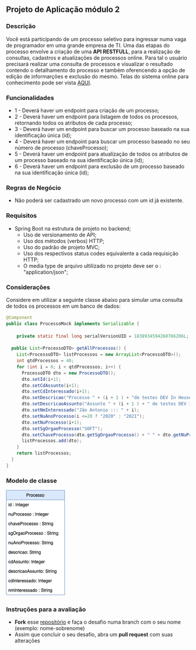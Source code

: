 ## Projeto de Aplicação módulo 2 

### Descrição

Você está participando de um processo seletivo para ingressar numa vaga de programador em uma grande empresa de TI. Uma das etapas do processo envolve a criação de uma **API RESTFULL**, para a realização de consultas, cadastros e atualizações de processos online. Para tal o usuário precisará realizar uma consulta de processos e visualizar o resultado contendo o detalhamento do processo e também oferencendo a opção de edição de informarções e exclusão do mesmo. Telas do sistema online para conhecimento pode ser vista [AQUI](https://www.figma.com/proto/BTa9Vpz4S1XUscURxANvFH5Z/DESAFIO?node-id=19%3A70&scaling=scale-down&redirected=1).

### Funcionalidades

* 1 - Deverá haver um endpoint para criação de um processo;
* 2 - Deverá haver um endpoint para listagem de todos os processos, retornando todos os atributos de cada  processo;
* 3 - Deverá haver um endpoint para buscar um processo baseado na sua identificação única (id);
* 4 - Deverá haver um endpoint para buscar um processo baseado no seu número de processo (chaveProcesso);
* 5 - Deverá haver um endpoint para atualização de todos os atributos de um processo baseado na sua identificação única (id);
* 6 - Deverá haver um endpoint para exclusão de um processo baseado na sua identificação única (id);     

### Regras de Negócio 

* Não poderá ser cadastrado um novo processo com um id já existente.

### Requisitos

* Spring Boot na estrutura de projeto no backend;
  * Uso de versionamento de API;
  * Uso dos métodos (verbos) HTTP;
  * Uso do padrão de projeto MVC;
  * Uso dos respectivos status codes equivalente a cada requisição HTTP;
  * O media type de arquivo ultilizado no projeto deve ser o : "application/json";

### Considerações

Considere em utilizar a seguinte classe abaixo para simular uma consulta de todos os processos em um banco de dados:

```java
@Component
public class ProcessoMock implements Serializable {

	private static final long serialVersionUID = 1838934594260766206L;

  public List<ProcessoDTO> getAllProcessos() {
    List<ProcessoDTO> listProcessos = new ArrayList<ProcessoDTO>();
    int qtdProcessos = 40;
    for (int i = 0; i < qtdProcessos; i++) {
      ProcessoDTO dto = new ProcessoDTO();
      dto.setId(i+1);
      dto.setCdAssunto(i+1);
      dto.setCdInteressado(i+1);
      dto.setDescricao("Processo " + (i + 1 ) + "de testes DEV In House ");
      dto.setDescricaoAssunto("Assunto " + (i + 1 ) + " de testes DEV In House ");
      dto.setNmInteressado("Jão Antonio ::: " + i);
      dto.setNuAnoProcesso(i <=20 ? "2020" : "2021");
      dto.setNuProcesso(i+1);
      dto.setSgOrgaoProcesso("SOFT");
      dto.setChaveProcesso(dto.getSgOrgaoProcesso() + " " + dto.getNuProcesso() + "/" + dto.getNuAnoProcesso());
      listProcessos.add(dto);
    }
    return listProcessos;
  }
}
```

### Modelo de classe


![](./diagramaclass.png)

 ### Instruções para a avaliação

- **Fork** esse [repositório](https://github.com/jeffersonoh/devinhouse-avaliacao-modulo-2) e faça o desafio numa branch com o seu nome (exemplo: nome-sobrenome)
- Assim que concluir o seu desafio, abra um **pull request** com suas alterações

